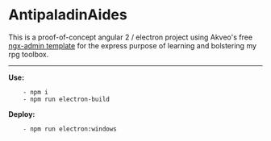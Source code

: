 # AntipaladinAides

This is a proof-of-concept angular 2 / electron project using Akveo's free [ngx-admin template](https://github.com/akveo/ngx-admin) for the express purpose of learning and bolstering my rpg toolbox.

---

**Use:**
```
    - npm i
    - npm run electron-build
```

**Deploy:**
```
    - npm run electron:windows
```
